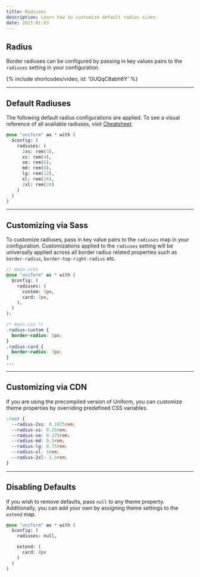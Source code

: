 ```yaml
---
title: Radiuses
description: Learn how to customize default radius sizes.
date: 2021-01-03
---
```


## Radius

Border radiuses can be configured by passing in key values pairs to the `radiuses` setting in your configuration.

{% include shortcodes/video, id: 'GUQqC8abh6Y' %}

---

## Default Radiuses

The following default radius configurations are applied. To see a visual reference of all available radiuses, visit [Cheatsheet](/cheatsheet/border-radiuses).

```scss
@use "uniform" as * with (
  $config: (
    radiuses: (
      2xs: rem(3),
      xs: rem(4),
      sm: rem(6),
      md: rem(8),
      lg: rem(12),
      xl: rem(16),
      2xl: rem(24)
    )
  )
)
```

---

## Customizing via Sass

To customize radiuses, pass in key value pairs to the `radiuses` map in your configuration. Customizations applied to the `radiuses` setting will be universally applied across all border radius related properties such as `border-radius`, `border-top-right-radius` etc.

```scss
// main.scss
@use "uniform" as * with (
  $config: (
    radiuses: (
      custom: 5px,
      card: 7px,
    ),
  )
);
```

```css
/* main.css */
.radius-custom {
  border-radius: 5px;
}
.radius-card {
  border-radius: 7px;
}
...
```

---

## Customizing via CDN

If you are using the precompiled version of Uniform, you can customize theme properties by overriding predefined CSS variables. 

```css
:root {
  --radius-2xs: 0.1875rem;
  --radius-xs: 0.25rem;
  --radius-sm: 0.375rem;
  --radius-md: 0.5rem;
  --radius-lg: 0.75rem;
  --radius-xl: 1rem;
  --radius-2xl: 1.5rem;
}
```

---

## Disabling Defaults

If you wish to remove defaults, pass `null` to any theme property. Additionally, you can add your own by assigning theme settings to the `extend` map.

```scss
@use "uniform" as * with (
  $config: (
    radiuses: null,

    extend: (
      card: 8px
    )
  )
)
